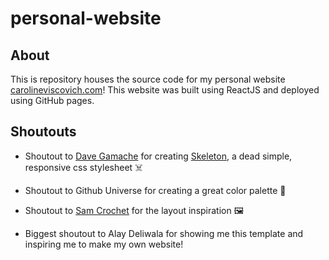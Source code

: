 # personal-website

## About

This is repository houses the source code for my personal website [carolineviscovich.com](http://carolineviscovich.com/)! This website was built using ReactJS and deployed using GitHub pages.

## Shoutouts

* Shoutout to [Dave Gamache](https://github.com/dhg) for creating [Skeleton](http://getskeleton.com/#examples),  a dead simple, responsive css stylesheet ☠️
* Shoutout to Github Universe for creating a great color palette 🎨
* Shoutout to [Sam Crochet](https://github.com/shmam) for the layout inspiration 🖼

* Biggest shoutout to Alay Deliwala for showing me this template and inspiring me to make my own website!


